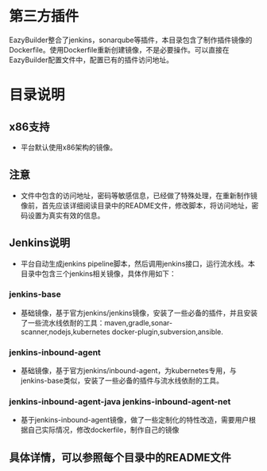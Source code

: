 
# 第三方插件

EazyBuilder整合了jenkins，sonarqube等插件，本目录包含了制作插件镜像的Dockerfile。使用Dockerfile重新创建镜像，不是必要操作。可以直接在EazyBuilder配置文件中，配置已有的插件访问地址。

# 目录说明

## x86支持
- 平台默认使用x86架构的镜像。

## 注意
- 文件中包含的访问地址，密码等敏感信息，已经做了特殊处理，在重新制作镜像前，首先应该详细阅读目录中的README文件，修改脚本，将访问地址，密码设置为真实有效的信息。

## Jenkins说明
- 平台自动生成jenkins pipeline脚本，然后调用jenkins接口，运行流水线。本目录中包含三个jenkins相关镜像，具体作用如下：
### jenkins-base

- 基础镜像，基于官方jenkins/jenkins镜像，安装了一些必备的插件，并且安装了一些流水线依耐的工具：maven,gradle,sonar-scanner,nodejs,kubernetes docker-plugin,subversion,ansible.

### jenkins-inbound-agent

- 基础镜像，基于官方jenkins/inbound-agent，为kubernetes专用，与jenkins-base类似，安装了一些必备的插件与流水线依耐的工具。

### jenkins-inbound-agent-java  jenkins-inbound-agent-net

- 基于jenkins-inbound-agent镜像，做了一些定制化的特性改造，需要用户根据自己实际情况，修改dockerfile，制作自己的镜像

## 具体详情，可以参照每个目录中的README文件



